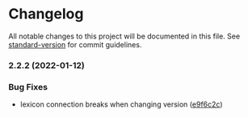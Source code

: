 # Changelog

All notable changes to this project will be documented in this file. See [standard-version](https://github.com/conventional-changelog/standard-version) for commit guidelines.

### 2.2.2 (2022-01-12)


### Bug Fixes

* lexicon connection breaks when changing version ([e9f6c2c](https://github.com/tyndale/BibleEngine/commit/e9f6c2ca41ff05f4c68ee8f3c205eb8b4f28d07f))
